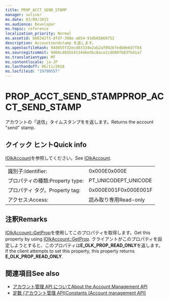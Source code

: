 ```yaml
---
title: PROP_ACCT_SEND_STAMP
manager: soliver
ms.date: 03/09/2015
ms.audience: Developer
ms.topic: reference
localization_priority: Normal
ms.assetid: b86242f3-dfd7-398e-a054-93db85b69752
description: Accountsendstamp を返します。
ms.openlocfilehash: 948855f32ecd83334e2ab2af0926fedb0e6d7f84
ms.sourcegitcommit: 9d60cd82b5413446e5bc8ace2cd689f683fb41a7
ms.translationtype: MT
ms.contentlocale: ja-JP
ms.lasthandoff: 06/11/2018
ms.locfileid: "19799557"
---
```

# <a name="propacctsendstamp"></a><span data-ttu-id="d2a10-103">PROP_ACCT_SEND_STAMP</span><span class="sxs-lookup"><span data-stu-id="d2a10-103">PROP_ACCT_SEND_STAMP</span></span>

<span data-ttu-id="d2a10-104">アカウントの「送信」タイムスタンプをを返します。</span><span class="sxs-lookup"><span data-stu-id="d2a10-104">Returns the account "send" stamp.</span></span>
  
## <a name="quick-info"></a><span data-ttu-id="d2a10-105">クイック ヒント</span><span class="sxs-lookup"><span data-stu-id="d2a10-105">Quick info</span></span>

<span data-ttu-id="d2a10-106">[IOlkAccount](iolkaccount.md)を参照してください。</span><span class="sxs-lookup"><span data-stu-id="d2a10-106">See [IOlkAccount](iolkaccount.md).</span></span>
  
|||
|:-----|:-----|
|<span data-ttu-id="d2a10-107">識別子:</span><span class="sxs-lookup"><span data-stu-id="d2a10-107">Identifier:</span></span>  <br/> |<span data-ttu-id="d2a10-108">0x000E</span><span class="sxs-lookup"><span data-stu-id="d2a10-108">0x000E</span></span>  <br/> |
|<span data-ttu-id="d2a10-109">プロパティの種類:</span><span class="sxs-lookup"><span data-stu-id="d2a10-109">Property type:</span></span>  <br/> |<span data-ttu-id="d2a10-110">PT_UNICODE</span><span class="sxs-lookup"><span data-stu-id="d2a10-110">PT_UNICODE</span></span>  <br/> |
|<span data-ttu-id="d2a10-111">プロパティ タグ。</span><span class="sxs-lookup"><span data-stu-id="d2a10-111">Property tag:</span></span>  <br/> |<span data-ttu-id="d2a10-112">0x000E001F</span><span class="sxs-lookup"><span data-stu-id="d2a10-112">0x000E001F</span></span>  <br/> |
|<span data-ttu-id="d2a10-113">アクセス:</span><span class="sxs-lookup"><span data-stu-id="d2a10-113">Access:</span></span>  <br/> |<span data-ttu-id="d2a10-114">読み取り専用</span><span class="sxs-lookup"><span data-stu-id="d2a10-114">Read-only</span></span>  <br/> |
   
## <a name="remarks"></a><span data-ttu-id="d2a10-115">注釈</span><span class="sxs-lookup"><span data-stu-id="d2a10-115">Remarks</span></span>

<span data-ttu-id="d2a10-116">[IOlkAccount::GetProp](iolkaccount-getprop.md)を使用してこのプロパティを取得します。</span><span class="sxs-lookup"><span data-stu-id="d2a10-116">Get this property by using [IOlkAccount::GetProp](iolkaccount-getprop.md).</span></span> <span data-ttu-id="d2a10-117">クライアントがこのプロパティを設定しようとすると、このプロパティは**E_OLK_PROP_READ_ONLY**を返します。</span><span class="sxs-lookup"><span data-stu-id="d2a10-117">If the client attempts to set this property, this property returns **E_OLK_PROP_READ_ONLY**.</span></span> 
  
## <a name="see-also"></a><span data-ttu-id="d2a10-118">関連項目</span><span class="sxs-lookup"><span data-stu-id="d2a10-118">See also</span></span>

- [<span data-ttu-id="d2a10-119">アカウント管理 API について</span><span class="sxs-lookup"><span data-stu-id="d2a10-119">About the Account Management API</span></span>](about-the-account-management-api.md)  
- [<span data-ttu-id="d2a10-120">定数 (アカウント管理 API)</span><span class="sxs-lookup"><span data-stu-id="d2a10-120">Constants (Account management API)</span></span>](constants-account-management-api.md)

